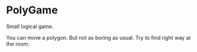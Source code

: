 PolyGame
========
Small logical game.

You can move a polygon. But not as boring as usual. Try to find right way at the room.
